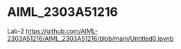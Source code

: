 # AIML_2303A51216
Lab-2 https://github.com/AIML-2303A51216/AIML_2303A51216/blob/main/Untitled0.ipynb
